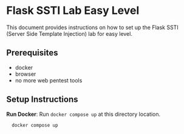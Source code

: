 # Flask SSTI Lab Easy Level

This document provides instructions on how to set up the Flask SSTI (Server Side Template Injection) lab for easy level.

## Prerequisites

- docker
- browser
- no more web pentest tools

## Setup Instructions

**Run Docker**: Run `docker compose up` at this directory location.
```sh
  docker compose up
```